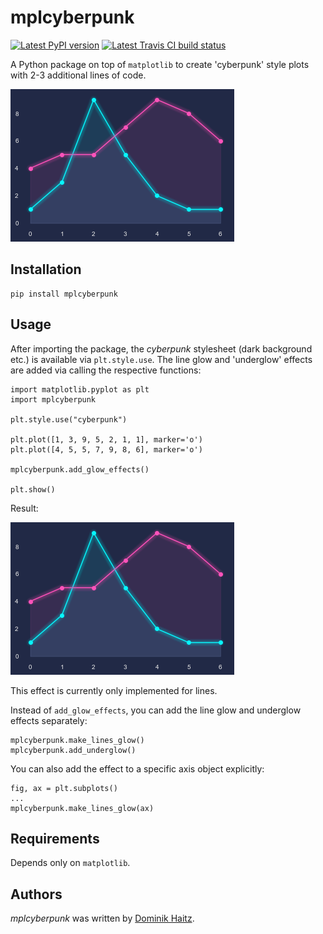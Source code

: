 # mplcyberpunk


[![Latest PyPI version](https://img.shields.io/pypi/v/mplcyberpunk.svg)](https://pypi.python.org/pypi/mplcyberpunk) [![Latest Travis CI build status](https://travis-ci.org/dhaitz/mplcyberpunk.png)](https://travis-ci.org/dhaitz/mplcyberpunk)

A Python package on top of `matplotlib` to create 'cyberpunk' style plots with 2-3 additional lines of code.

![](img/demo.png)

## Installation

    pip install mplcyberpunk
    
## Usage

After importing the package, the _cyberpunk_ stylesheet (dark background etc.) is available via `plt.style.use`.
The line glow and 'underglow' effects are added via calling the respective functions: 

    import matplotlib.pyplot as plt
    import mplcyberpunk
    
    plt.style.use("cyberpunk")
    
    plt.plot([1, 3, 9, 5, 2, 1, 1], marker='o')
    plt.plot([4, 5, 5, 7, 9, 8, 6], marker='o')
    
    mplcyberpunk.add_glow_effects()
    
    plt.show()
    
Result: 

![](img/demo.png)

This effect is currently only implemented for lines.
    
    
    
Instead of `add_glow_effects`, you can add the line glow and underglow effects separately:

    mplcyberpunk.make_lines_glow()
    mplcyberpunk.add_underglow()

    
You can also add the effect to a specific axis object explicitly:

    fig, ax = plt.subplots()
    ...
    mplcyberpunk.make_lines_glow(ax)
       


## Requirements
Depends only on `matplotlib`.


## Authors

*mplcyberpunk* was written by [Dominik Haitz](https://dhaitz.github.io).
